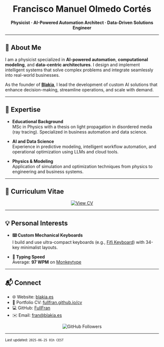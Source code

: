 <h1 align="center">Francisco Manuel Olmedo Cortés</h1>
<p align="center"><strong>Physicist · AI-Powered Automation Architect · Data-Driven Solutions Engineer</strong></p>

---

## 🧠 About Me

I am a physicist specialized in **AI-powered automation**, **computational modeling**, and **data-centric architectures**. I design and implement intelligent systems that solve complex problems and integrate seamlessly into real-world businesses.

As the founder of [**Blakia**](https://github.com/blakiatech), I lead the development of custom AI solutions that enhance decision-making, streamline operations, and scale with demand.

---

## 🧰 Expertise

- **Educational Background**  
  MSc in Physics with a thesis on light propagation in disordered media (ray tracing). Specialized in business automation and data science.

- **AI and Data Science**  
  Experience in predictive modeling, intelligent workflow automation, and operational optimization using LLMs and cloud tools.

- **Physics & Modeling**  
  Application of simulation and optimization techniques from physics to engineering and business systems.

---

## 📄 Curriculum Vitae

<p align="center">
  <a href="https://fullfran.github.io/cv/" target="_blank">
    <img alt="View CV" src="https://img.shields.io/badge/View%20Online%20CV-blue?logo=read-the-docs&style=for-the-badge" />
  </a>
</p>

---

## 💡 Personal Interests

- **⌨️ Custom Mechanical Keyboards**  
  I build and use ultra-compact keyboards (e.g., [Fifi Keyboard](https://github.com/raychengy/fifi_split_keeb)) with 34-key minimalist layouts.

- **🏃 Typing Speed**  
  Average: **97 WPM** on [Monkeytype](https://monkeytype.com)

---

## 📬 Connect

- 🌐 Website: [blakia.es](https://blakia.es)
- 🧠 Portfolio CV: [fullfran.github.io/cv](https://fullfran.github.io/cv)
- 💻 GitHub: [FullFran](https://github.com/FullFran)
- ✉️ Email: [fran@blakia.es](mailto:fran@blakia.es)

<p align="center">
  <img src="https://img.shields.io/github/followers/FullFran?label=GitHub%20Followers&style=social" alt="GitHub Followers" />
</p>

---

<sub>Last updated: `2025-06-25 01h CEST`</sub>
